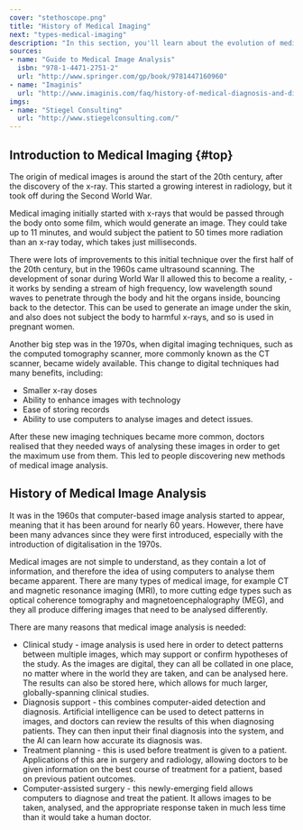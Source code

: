 ```yaml
---
cover: "stethoscope.png"
title: "History of Medical Imaging"
next: "types-medical-imaging"
description: "In this section, you'll learn about the evolution of medical imaging and it's analysis, and understand why such techniques are needed in modern day patient diagnosis."
sources:
- name: "Guide to Medical Image Analysis"
  isbn: "978-1-4471-2751-2"
  url: "http://www.springer.com/gp/book/9781447160960"
- name: "Imaginis"
  url: "http://www.imaginis.com/faq/history-of-medical-diagnosis-and-diagnostic-imaging"
imgs:
- name: "Stiegel Consulting"
  url: "http://www.stiegelconsulting.com/"
---
```


## Introduction to Medical Imaging {#top}

The origin of medical images is around the start of the 20th century, after the discovery of the x-ray. This started a growing interest in radiology, but it took off during the Second World War.

Medical imaging initially started with x-rays that would be passed through the body onto some film, which would generate an image. They could take up to 11 minutes, and would subject the patient to 50 times more radiation than an x-ray today, which takes just milliseconds.

There were lots of improvements to this initial technique over the first half of the 20th century, but in the 1960s came ultrasound scanning. The development of sonar during World War II allowed this to become a reality, - it works by sending a stream of high frequency, low wavelength sound waves to penetrate through the body and hit the organs inside, bouncing back to the detector. This can be used to generate an image under the skin, and also does not subject the body to harmful x-rays, and so is used in pregnant women.

Another big step was in the 1970s, when digital imaging techniques, such as the computed tomography scanner, more commonly known as the CT scanner, became widely available. This change to digital techniques had many benefits, including:

- Smaller x-ray doses
- Ability to enhance images with technology
- Ease of storing records
- Ability to use computers to analyse images and detect issues.

After these new imaging techniques became more common, doctors realised that they needed ways of analysing these images in order to get the maximum use from them. This led to people discovering new methods of medical image analysis.

## History of Medical Image Analysis

It was in the 1960s that computer-based image analysis started to appear, meaning that it has been around for nearly 60 years. However, there have been many advances since they were first introduced, especially with the introduction of digitalisation in the 1970s.

Medical images are not simple to understand, as they contain a lot of information, and therefore the idea of using computers to analyse them became apparent. There are many types of medical image, for example CT and magnetic resonance imaging (MRI), to more cutting edge types such as optical coherence tomography and magnetoencephalography (MEG), and they all produce differing images that need to be analysed differently.

There are many reasons that medical image analysis is needed:

- Clinical study - image analysis is used here in order to detect patterns between multiple images, which may support or confirm hypotheses of the study. As the images are digital, they can all be collated in one place, no matter where in the world they are taken, and can be analysed here. The results can also be stored here, which allows for much larger, globally-spanning clinical studies.
- Diagnosis support - this combines computer-aided detection and diagnosis. Artificial intelligence can be used to detect patterns in images, and doctors can review the results of this when diagnosing patients. They can then input their final diagnosis into the system, and the AI can learn how accurate its diagnosis was.
- Treatment planning - this is used before treatment is given to a patient. Applications of this are in surgery and radiology, allowing doctors to be given information on the best course of treatment for a patient, based on previous patient outcomes.
- Computer-assisted surgery - this newly-emerging field allows computers to diagnose and treat the patient. It allows images to be taken, analysed, and the appropriate response taken in much less time than it would take a human doctor.